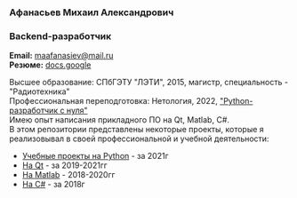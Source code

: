 ### Афанасьев Михаил Александрович  
### Backend-разработчик  
**Email:** maafanasiev@mail.ru  
**Резюме:** [docs.google](https://docs.google.com/document/d/1pp8Ww9YYiKehxh-aPw46KDdLeCGFfC1qGm01fW0GOWk/edit?usp=sharing)

Высшее образование: СПбГЭТУ "ЛЭТИ", 2015, магистр, специальность - "Радиотехника"  
Профессиональная переподготовка: Нетология, 2022, ["Python-разработчик с нуля"](https://netology.ru/programs/python#/)  
Имею опыт написания прикладного ПО на Qt, Matlab, C#.  
В этом репозитории представлены некоторые проекты, которые я реализовывал в своей профессиональной и учебной деятельности:
- [Учебные проекты на Python](https://github.com/headsoft-mikhail/portfolio/tree/master/Python#%D1%83%D1%87%D0%B5%D0%B1%D0%BD%D1%8B%D0%B5-%D0%BF%D1%80%D0%BE%D0%B5%D0%BA%D1%82%D1%8B-python) - за 2021г
- [На Qt](https://github.com/headsoft-mikhail/portfolio/tree/master/Qt#%D0%BF%D1%80%D0%BE%D0%B5%D0%BA%D1%82%D1%8B-qt) - за 2019-2021гг
- [На Matlab](https://github.com/headsoft-mikhail/portfolio/tree/master/Matlab#%D0%BF%D1%80%D0%BE%D0%B5%D0%BA%D1%82%D1%8B-matlab) - 2018-2020гг
- [На С#](https://github.com/headsoft-mikhail/portfolio/tree/master/C%23#%D0%BF%D1%80%D0%BE%D0%B5%D0%BA%D1%82%D1%8B-c) - за 2018г

